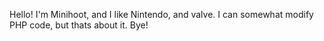 Hello!
I'm Minihoot, and I like Nintendo, and valve.
I can somewhat modify PHP code, but thats about it.
Bye!
